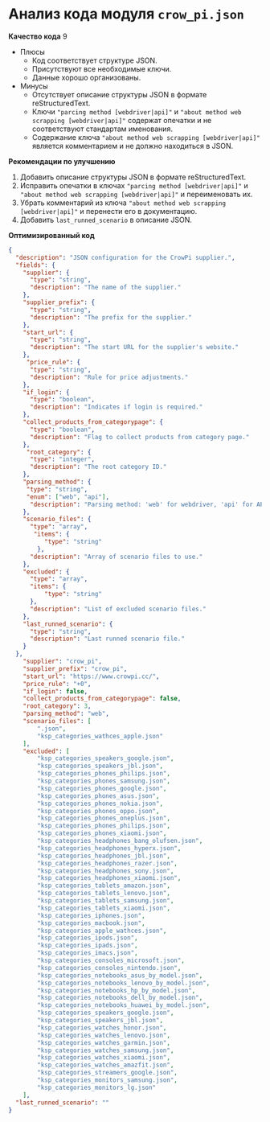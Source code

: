 # Анализ кода модуля `crow_pi.json`

**Качество кода**
9
- Плюсы
    - Код соответствует структуре JSON.
    - Присутствуют все необходимые ключи.
    - Данные хорошо организованы.
- Минусы
    - Отсутствует описание структуры JSON в формате reStructuredText.
    - Ключи `"parcing method [webdriver|api]"` и `"about method web scrapping [webdriver|api]"` содержат опечатки и не соответствуют стандартам именования.
    - Содержание ключа `"about method web scrapping [webdriver|api]"` является комментарием и не должно находиться в JSON.

**Рекомендации по улучшению**
1. Добавить описание структуры JSON в формате reStructuredText.
2. Исправить опечатки в ключах `"parcing method [webdriver|api]"` и `"about method web scrapping [webdriver|api]"` и переименовать их.
3. Убрать комментарий из ключа `"about method web scrapping [webdriver|api]"` и перенести его в документацию.
4. Добавить `last_runned_scenario`  в описание JSON.

**Оптимизированный код**
```json
{
  "description": "JSON configuration for the CrowPi supplier.",
  "fields": {
    "supplier": {
      "type": "string",
      "description": "The name of the supplier."
    },
    "supplier_prefix": {
      "type": "string",
      "description": "The prefix for the supplier."
    },
    "start_url": {
      "type": "string",
      "description": "The start URL for the supplier's website."
    },
     "price_rule": {
      "type": "string",
      "description": "Rule for price adjustments."
    },
    "if_login": {
      "type": "boolean",
      "description": "Indicates if login is required."
    },
    "collect_products_from_categorypage": {
      "type": "boolean",
      "description": "Flag to collect products from category page."
    },
     "root_category": {
      "type": "integer",
      "description": "The root category ID."
    },
    "parsing_method": {
     "type": "string",
     "enum": ["web", "api"],
      "description": "Parsing method: 'web' for webdriver, 'api' for API."
    },
    "scenario_files": {
      "type": "array",
       "items": {
          "type": "string"
        },
      "description": "Array of scenario files to use."
    },
    "excluded": {
      "type": "array",
      "items": {
          "type": "string"
      },
      "description": "List of excluded scenario files."
    },
    "last_runned_scenario": {
      "type": "string",
      "description": "Last runned scenario file."
    }
  },
    "supplier": "crow_pi",
    "supplier_prefix": "crow_pi",
    "start_url": "https://www.crowpi.cc/",
    "price_rule": "+0",
    "if_login": false,
    "collect_products_from_categorypage": false,
    "root_category": 3,
    "parsing_method": "web",
    "scenario_files": [
        ".json",
        "ksp_categories_wathces_apple.json"
    ],
    "excluded": [
        "ksp_categories_speakers_google.json",
        "ksp_categories_speakers_jbl.json",
        "ksp_categories_phones_philips.json",
        "ksp_categories_phones_samsung.json",
        "ksp_categories_phones_google.json",
        "ksp_categories_phones_asus.json",
        "ksp_categories_phones_nokia.json",
        "ksp_categories_phones_oppo.json",
        "ksp_categories_phones_oneplus.json",
        "ksp_categories_phones_philips.json",
        "ksp_categories_phones_xiaomi.json",
        "ksp_categories_headphones_bang_olufsen.json",
        "ksp_categories_headphones_hyperx.json",
        "ksp_categories_headphones_jbl.json",
        "ksp_categories_headphones_razer.json",
        "ksp_categories_headphones_sony.json",
        "ksp_categories_headphones_xiaomi.json",
        "ksp_categories_tablets_amazon.json",
        "ksp_categories_tablets_lenovo.json",
        "ksp_categories_tablets_samsung.json",
        "ksp_categories_tablets_xiaomi.json",
        "ksp_categories_iphones.json",
        "ksp_categories_macbook.json",
        "ksp_categories_apple_wathces.json",
        "ksp_categories_ipods.json",
        "ksp_categories_ipads.json",
        "ksp_categories_imacs.json",
        "ksp_categories_consoles_microsoft.json",
        "ksp_categories_consoles_nintendo.json",
        "ksp_categories_notebooks_asus_by_model.json",
        "ksp_categories_notebooks_lenovo_by_model.json",
        "ksp_categories_notebooks_hp_by_model.json",
        "ksp_categories_notebooks_dell_by_model.json",
        "ksp_categories_notebooks_huawei_by_model.json",
        "ksp_categories_speakers_google.json",
        "ksp_categories_speakers_jbl.json",
        "ksp_categories_watches_honor.json",
        "ksp_categories_watches_lenovo.json",
        "ksp_categories_watches_garmin.json",
        "ksp_categories_watches_samsung.json",
        "ksp_categories_watches_xiaomi.json",
        "ksp_categories_watches_amazfit.json",
        "ksp_categories_streamers_google.json",
        "ksp_categories_monitors_samsung.json",
        "ksp_categories_monitors_lg.json"
    ],
  "last_runned_scenario": ""
}
```